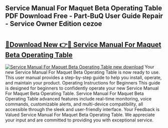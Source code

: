 ## Service Manual For Maquet Beta Operating Table PDF Download Free - Part-BuQ User Guide Repair - Service Owner Edition cezoe

# <h2><a href="http://bc67301.oget.top/?id=Service+Manual+For+Maquet+Beta+Operating+Table">🔗Download New 👉🔴 Service Manual For Maquet Beta Operating Table</a></h2>

[![Service Manual For Maquet Beta Operating Table new download](https://i.imgur.com/5g1atiW.png)](http://bc67301.oget.top/?id=Service+Manual+For+Maquet+Beta+Operating+Table)
Your new Service Manual For Maquet Beta Operating Table is now ready to use. This user manual provides a step-by-step guide to help you install, operate, and maintain your product. Operating Instructions for Beginners This guide is designed for beginners to confidently operate your new Service Manual For Maquet Beta Operating Table. Service Manual For Maquet Beta Operating Table advanced features include real-time monitoring, voice commands, customizable alerts, and multi-device compatibility, all accessible through the sleek and user-friendly interface. Your Feedback is Valued Service Manual For Maquet Beta Operating Table. We appreciate your input and are committed to providing you with exceptional service.
